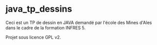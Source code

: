 java_tp_dessins
===============

Ceci est un TP de dessin en JAVA demandé par l'école des Mines d'Ales dans le cadre de la formation INFRES 5.

Projet sous licence GPL v2.
